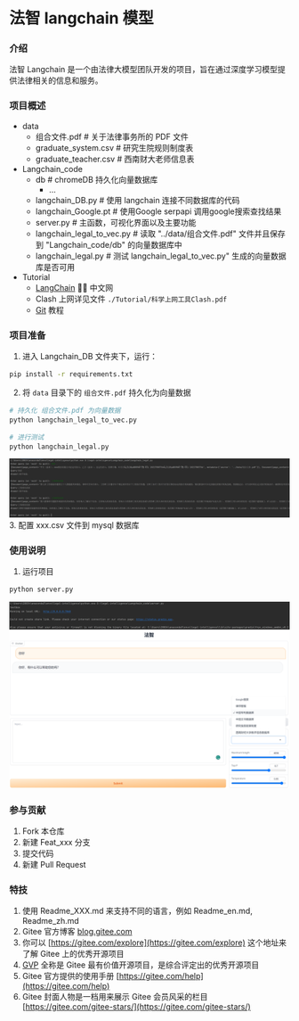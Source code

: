 # 法智 langchain 模型

### 介绍
法智 Langchain 是一个由法律大模型团队开发的项目，旨在通过深度学习模型提供法律相关的信息和服务。

### 项目概述
- data
  - 组合文件.pdf                   # 关于法律事务所的 PDF 文件
  - graduate_system.csv           # 研究生院规则制度表
  - graduate_teacher.csv          # 西南财大老师信息表
- Langchain_code
  - db                            # chromeDB 持久化向量数据库
    - ...  
  - langchain_DB.py               # 使用 langchain 连接不同数据库的代码
  - langchain_Google.pt           # 使用Google serpapi 调用google搜索查找结果
  - server.py                     # 主函数，可视化界面以及主要功能
  - langchain_legal_to_vec.py     # 读取 "../data/组合文件.pdf" 文件并且保存到 "Langchain_code/db" 的向量数据库中
  - langchain_legal.py            # 测试 langchain_legal_to_vec.py" 生成的向量数据库是否可用
- Tutorial
  - [LangChain](https://www.langchain.asia/getting_started/getting_started)  🦜️🔗 中文网 
  - Clash 上网详见文件 `./Tutorial/科学上网工具Clash.pdf`
  - [Git](https://www.liaoxuefeng.com/wiki/896043488029600) 教程

### 项目准备

1.  进入 Langchain_DB 文件夹下，运行：
```bash 
pip install -r requirements.txt
```
2.  将 `data` 目录下的 `组合文件.pdf` 持久化为向量数据
```bash 
# 持久化 组合文件.pdf 为向量数据
python langchain_legal_to_vec.py
```

```bash 
# 进行测试
python langchain_legal.py
```
![img.png](imgs/langchain_legal.png)
3.  配置 xxx.csv 文件到 mysql 数据库

### 使用说明

1.  运行项目
```bash 
python server.py
```
![img.png](imgs/server1.png)
![img.png](imgs/server.png)

### 参与贡献

1.  Fork 本仓库
2.  新建 Feat_xxx 分支
3.  提交代码
4.  新建 Pull Request

### 特技

1.  使用 Readme\_XXX.md 来支持不同的语言，例如 Readme\_en.md, Readme\_zh.md
2.  Gitee 官方博客 [blog.gitee.com](https://blog.gitee.com)
3.  你可以 [https://gitee.com/explore](https://gitee.com/explore) 这个地址来了解 Gitee 上的优秀开源项目
4.  [GVP](https://gitee.com/gvp) 全称是 Gitee 最有价值开源项目，是综合评定出的优秀开源项目
5.  Gitee 官方提供的使用手册 [https://gitee.com/help](https://gitee.com/help)
6.  Gitee 封面人物是一档用来展示 Gitee 会员风采的栏目 [https://gitee.com/gitee-stars/](https://gitee.com/gitee-stars/)

